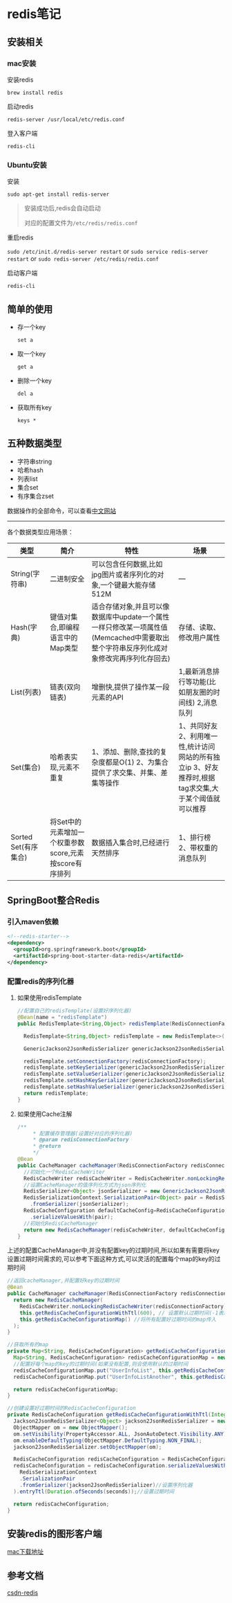 # redis笔记

## 安装相关

### mac安装

安装redis

`brew install redis`

启动redis

`redis-server /usr/local/etc/redis.conf`

登入客户端

`redis-cli`

### Ubuntu安装

安装

`sudo apt-get install redis-server`

> 安装成功后,redis会自动启动
>
> 对应的配置文件为`/etc/redis/redis.conf`

重启redis

`sudo /etc/init.d/redis-server restart` or
`sudo service redis-server restart` or
`sudo redis-server /etc/redis/redis.conf`

启动客户端

`redis-cli`

## 简单的使用

- 存一个key

  `set a`

- 取一个key

  `get a`

- 删除一个key

  `del a`

- 获取所有key

  `keys *`

## 五种数据类型

- 字符串string
- 哈希hash
- 列表list
- 集合set
- 有序集合zset

数据操作的全部命令，可以查看[中文网站](http://redis.cn/commands.html)

---

各个数据类型应用场景：

| 类型                 | 简介                                                   | 特性                                                         | 场景                                                         |
| -------------------- | ------------------------------------------------------ | ------------------------------------------------------------ | ------------------------------------------------------------ |
| String(字符串)       | 二进制安全                                             | 可以包含任何数据,比如jpg图片或者序列化的对象,一个键最大能存储512M | —                                                            |
| Hash(字典)           | 键值对集合,即编程语言中的Map类型                       | 适合存储对象,并且可以像数据库中update一个属性一样只修改某一项属性值(Memcached中需要取出整个字符串反序列化成对象修改完再序列化存回去) | 存储、读取、修改用户属性                                     |
| List(列表)           | 链表(双向链表)                                         | 增删快,提供了操作某一段元素的API                             | 1,最新消息排行等功能(比如朋友圈的时间线) 2,消息队列          |
| Set(集合)            | 哈希表实现,元素不重复                                  | 1、添加、删除,查找的复杂度都是O(1) 2、为集合提供了求交集、并集、差集等操作 | 1、共同好友 2、利用唯一性,统计访问网站的所有独立ip 3、好友推荐时,根据tag求交集,大于某个阈值就可以推荐 |
| Sorted Set(有序集合) | 将Set中的元素增加一个权重参数score,元素按score有序排列 | 数据插入集合时,已经进行天然排序                              | 1、排行榜 2、带权重的消息队列                                |

## SpringBoot整合Redis

### 引入maven依赖

```xml
<!--redis-starter-->
<dependency>
  <groupId>org.springframework.boot</groupId>
  <artifactId>spring-boot-starter-data-redis</artifactId>
</dependency>
```

### 配置redis的序列化器

1. 如果使用redisTemplate

   ```java
   //配置自己的redisTemplate(设置好序列化器)
   @Bean(name = "redisTemplate")
   public RedisTemplate<String,Object> redisTemplate(RedisConnectionFactory redisConnectionFactory){
   
     RedisTemplate<String,Object> redisTemplate = new RedisTemplate<>();
   
     GenericJackson2JsonRedisSerializer genericJackson2JsonRedisSerializer = new GenericJackson2JsonRedisSerializer();
   
     redisTemplate.setConnectionFactory(redisConnectionFactory);
     redisTemplate.setKeySerializer(genericJackson2JsonRedisSerializer);
     redisTemplate.setValueSerializer(genericJackson2JsonRedisSerializer);
     redisTemplate.setHashKeySerializer(genericJackson2JsonRedisSerializer);
     redisTemplate.setHashValueSerializer(genericJackson2JsonRedisSerializer);
     return redisTemplate;
   }
   ```

2. 如果使用Cache注解

   ```java
   /**
        * 配置缓存管理器(设置好对应的序列化器)
        * @param redisConnectionFactory
        * @return
        */
   @Bean
   public CacheManager cacheManager(RedisConnectionFactory redisConnectionFactory) {
     //初始化一个RedisCacheWriter
     RedisCacheWriter redisCacheWriter = RedisCacheWriter.nonLockingRedisCacheWriter(redisConnectionFactory);
     //设置CacheManager的值序列化方式为json序列化
     RedisSerializer<Object> jsonSerializer = new GenericJackson2JsonRedisSerializer();
     RedisSerializationContext.SerializationPair<Object> pair = RedisSerializationContext.SerializationPair
       .fromSerializer(jsonSerializer);
     RedisCacheConfiguration defaultCacheConfig=RedisCacheConfiguration.defaultCacheConfig()
       .serializeValuesWith(pair);
     //初始化RedisCacheManager
     return new RedisCacheManager(redisCacheWriter, defaultCacheConfig);
   }
   ```

上述的配置CacheManager中,并没有配置key的过期时间,所以如果有需要将key设置过期时间需求的,可以参考下面这种方式,可以灵活的配置每个map的key的过期时间

```java
//返回cacheManager,并配置好key的过期时间
@Bean
public CacheManager cacheManager(RedisConnectionFactory redisConnectionFactory) {
  return new RedisCacheManager(
    RedisCacheWriter.nonLockingRedisCacheWriter(redisConnectionFactory),
    this.getRedisCacheConfigurationWithTtl(600), // 设置默认过期时间(-1表示永不过期),如果没有在map中配置过期时间,则使用该过期时间
    this.getRedisCacheConfigurationMap() //将所有配置好过期时间的map传入
  );
}

//获取所有的map
private Map<String, RedisCacheConfiguration> getRedisCacheConfigurationMap() {
  Map<String, RedisCacheConfiguration> redisCacheConfigurationMap = new HashMap<>();
  //配置好每个map的key的过期时间(如果没有配置,则会使用默认的过期时间
  redisCacheConfigurationMap.put("UserInfoList", this.getRedisCacheConfigurationWithTtl(3000));
  redisCacheConfigurationMap.put("UserInfoListAnother", this.getRedisCacheConfigurationWithTtl(18000));

  return redisCacheConfigurationMap;
}

//创建设置好过期时间的RedisCacheConfiguration
private RedisCacheConfiguration getRedisCacheConfigurationWithTtl(Integer seconds) {
  Jackson2JsonRedisSerializer<Object> jackson2JsonRedisSerializer = new Jackson2JsonRedisSerializer<>(Object.class);
  ObjectMapper om = new ObjectMapper();
  om.setVisibility(PropertyAccessor.ALL, JsonAutoDetect.Visibility.ANY);
  om.enableDefaultTyping(ObjectMapper.DefaultTyping.NON_FINAL);
  jackson2JsonRedisSerializer.setObjectMapper(om);

  RedisCacheConfiguration redisCacheConfiguration = RedisCacheConfiguration.defaultCacheConfig();
  redisCacheConfiguration = redisCacheConfiguration.serializeValuesWith(
    RedisSerializationContext
    .SerializationPair
    .fromSerializer(jackson2JsonRedisSerializer)//设置序列化器
  ).entryTtl(Duration.ofSeconds(seconds));//设置过期时间

  return redisCacheConfiguration;
}
```





## 安装redis的图形客户端

[mac下载地址](http://www.pc6.com/mac/486661.html)

## 参考文档

[csdn-redis](https://blog.csdn.net/hzlarm/article/details/99432240)